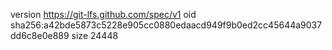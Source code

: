 version https://git-lfs.github.com/spec/v1
oid sha256:a42bde5873c5228e905cc0880edaacd949f9b0ed2cc45644a9037dd6c8e0e889
size 24448
